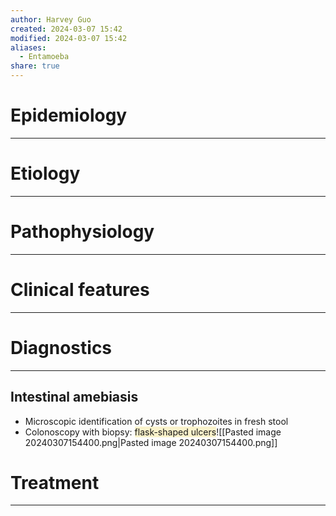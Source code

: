 ```yaml
---
author: Harvey Guo
created: 2024-03-07 15:42
modified: 2024-03-07 15:42
aliases:
  - Entamoeba
share: true
---
```

# Epidemiology
---


# Etiology
---


# Pathophysiology
---


# Clinical features
---


# Diagnostics
---
## Intestinal amebiasis
- Microscopic identification of cysts or trophozoites in fresh stool
- Colonoscopy with biopsy: <span style="background:rgba(240, 200, 0, 0.2)">flask-shaped ulcers</span>![[Pasted image 20240307154400.png|Pasted image 20240307154400.png]]

# Treatment
---


